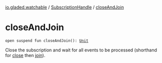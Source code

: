 [io.gladed.watchable](../index.md) / [SubscriptionHandle](index.md) / [closeAndJoin](./close-and-join.md)

# closeAndJoin

`open suspend fun closeAndJoin(): `[`Unit`](https://kotlinlang.org/api/latest/jvm/stdlib/kotlin/-unit/index.html)

Close the subscription and wait for all events to be processed (shorthand for [close](close.md) then [join](join.md)).

